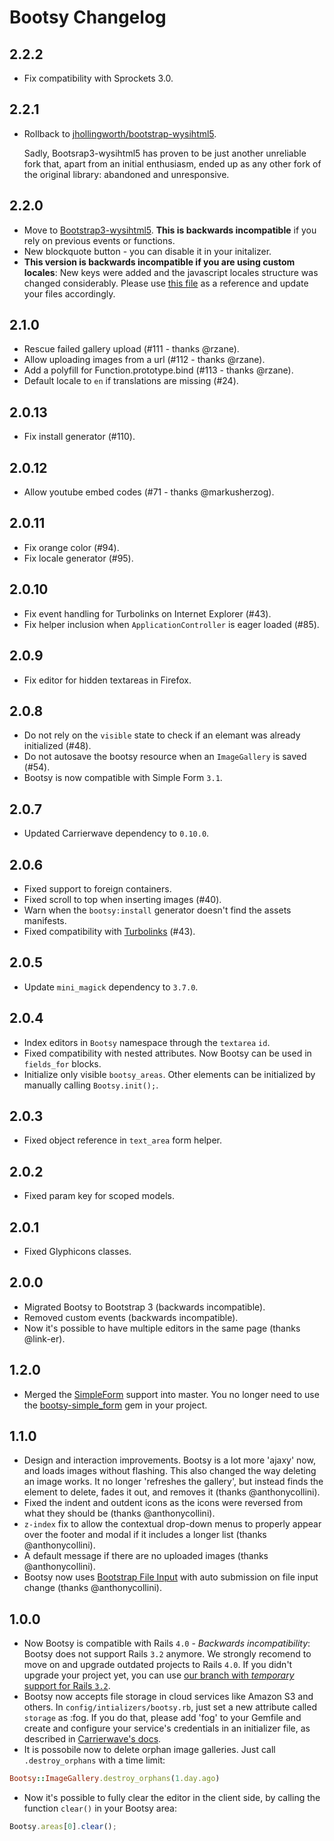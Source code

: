 # Bootsy Changelog

## 2.2.2

* Fix compatibility with Sprockets 3.0.

## 2.2.1

* Rollback to [jhollingworth/bootstrap-wysihtml5](https://github.com/jhollingworth/bootstrap-wysihtml5).

  Sadly, Bootsrap3-wysihtml5 has proven to be just another unreliable fork that,
  apart from an initial enthusiasm, ended up as any other fork of the original
  library: abandoned and unresponsive.

## 2.2.0

* Move to [Bootstrap3-wysihtml5](https://github.com/bootstrap-wysiwyg/bootstrap3-wysiwyg).
  **This is backwards incompatible** if you rely on previous events or functions.
* New blockquote button - you can disable it in your initalizer.
* **This version is backwards incompatible if you are using custom locales**:
  New keys were added and the javascript locales structure was changed considerably.
  Please use [this file](https://github.com/volmer/bootsy/blob/master/app/assets/javascripts/bootsy/locales/pt-BR.js)
  as a reference and update your files accordingly.

## 2.1.0

* Rescue failed gallery upload (#111 - thanks @rzane).
* Allow uploading images from a url (#112 - thanks @rzane).
* Add a polyfill for Function.prototype.bind (#113 - thanks @rzane).
* Default locale to `en` if translations are missing (#24).

## 2.0.13

* Fix install generator (#110).

## 2.0.12

* Allow youtube embed codes (#71 - thanks @markusherzog).

## 2.0.11

* Fix orange color (#94).
* Fix locale generator (#95).

## 2.0.10

* Fix event handling for Turbolinks on Internet Explorer (#43).
* Fix helper inclusion when `ApplicationController` is eager loaded (#85).

## 2.0.9

* Fix editor for hidden textareas in Firefox.

## 2.0.8

* Do not rely on the `visible` state to check if an elemant was already initialized (#48).
* Do not autosave the bootsy resource when an `ImageGallery` is saved (#54).
* Bootsy is now compatible with Simple Form `3.1`.

## 2.0.7

* Updated Carrierwave dependency to `0.10.0`.

## 2.0.6

* Fixed support to foreign containers.
* Fixed scroll to top when inserting images (#40).
* Warn when the `bootsy:install` generator doesn't find the assets manifests.
* Fixed compatibility with [Turbolinks](https://github.com/rails/turbolinks) (#43).

## 2.0.5

* Update `mini_magick` dependency to `3.7.0`.

## 2.0.4

* Index editors in `Bootsy` namespace through the `textarea` `id`.
* Fixed compatibility with nested attributes. Now Bootsy can be used in `fields_for` blocks.
* Initialize only visible `bootsy_areas`. Other elements can be initialized by manually
  calling `Bootsy.init();`.

## 2.0.3

* Fixed object reference in `text_area` form helper.

## 2.0.2

* Fixed param key for scoped models.

## 2.0.1

* Fixed Glyphicons classes.

## 2.0.0

* Migrated Bootsy to Bootstrap 3 (backwards incompatible).
* Removed custom events (backwards incompatible).
* Now it's possible to have multiple editors in the same page (thanks @link-er).

## 1.2.0

* Merged the [SimpleForm](https://github.com/plataformatec/simple_form) support into master.
  You no longer need to use the [bootsy-simple_form](https://github.com/volmer/bootsy-simple_form)
  gem in your project.

## 1.1.0

* Design and interaction improvements. Bootsy is a lot more 'ajaxy' now, and loads images
  without flashing. This also changed the way deleting an image works. It no longer
  'refreshes the gallery', but instead finds the element to delete, fades it out,
  and removes it (thanks @anthonycollini).
* Fixed the indent and outdent icons as the icons were reversed from what they
  should be (thanks @anthonycollini).
* `z-index` fix to allow the contextual drop-down menus to properly appear over the footer and
  modal if it includes a longer list (thanks @anthonycollini).
* A default message if there are no uploaded images (thanks @anthonycollini).
* Bootsy now uses [Bootstrap File Input](https://github.com/grevory/bootstrap-file-input) with
  auto submission on file input change (thanks @anthonycollini).

## 1.0.0

* Now Bootsy is compatible with Rails `4.0` - *Backwards incompatibility*: Bootsy does not support
  Rails `3.2` anymore. We strongly recomend to move on and upgrade outdated projects to Rails `4.0`.
  If you didn't upgrade your project yet, you can use
  [our branch with *temporary* support for Rails `3.2`](https://github.com/volmer/bootsy/tree/rails-3.2).
* Bootsy now accepts file storage in cloud services like Amazon S3 and others.
  In `config/intializers/bootsy.rb`, just set a new attribute called `storage`
  as :fog. If you do that, please add 'fog' to your Gemfile and create and
  configure your service's credentials in an   initializer file, as described in [Carrierwave's docs](https://github.com/carrierwaveuploader/carrierwave/blob/master/README.md#using-amazon-s3).
* It is possobile now to delete orphan image galleries. Just call `.destroy_orphans` with a time limit:

```ruby
Bootsy::ImageGallery.destroy_orphans(1.day.ago)
```

* Now it's possible to fully clear the editor in the client side, by calling the function `clear()` in your Bootsy area:

```javascript
Bootsy.areas[0].clear();
```
